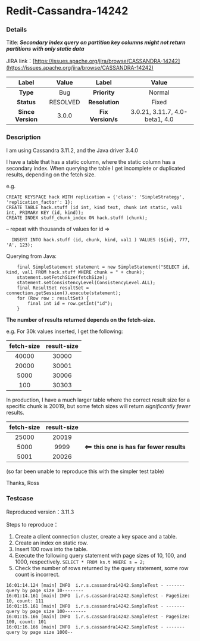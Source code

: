 # Redit-Cassandra-14242

### Details

Title: ***Secondary index query on partition key columns might not return partitions with only static data***

JIRA link：[https://issues.apache.org/jira/browse/CASSANDRA-14242](https://issues.apache.org/jira/browse/CASSANDRA-14242)

|       Label       |  Value   |       Label       |             Value              |
|:-----------------:|:--------:|:-----------------:|:------------------------------:|
|     **Type**      |   Bug    |   **Priority**    |             Normal             |
|    **Status**     | RESOLVED |  **Resolution**   |             Fixed              |
| **Since Version** |  3.0.0   | **Fix Version/s** | 3.0.21, 3.11.7, 4.0-beta1, 4.0 |

### Description

I am using Cassandra 3.11.2, and the Java driver 3.4.0

I have a table that has a static column, where the static column has a secondary index.
When querying the table I get incomplete or duplicated results, depending on the fetch size.

e.g.

```
CREATE KEYSPACE hack WITH replication = {'class': 'SimpleStrategy', 'replication_factor': 1};
CREATE TABLE hack.stuff (id int, kind text, chunk int static, val1 int, PRIMARY KEY (id, kind));
CREATE INDEX stuff_chunk_index ON hack.stuff (chunk);
```

– repeat with thousands of values for id =>

```
  INSERT INTO hack.stuff (id, chunk, kind, val1 ) VALUES (${id}, 777, 'A', 123);
```

Querying from Java:

```
    final SimpleStatement statement = new SimpleStatement("SELECT id, kind, val1 FROM hack.stuff WHERE chunk = " + chunk); 
    statement.setFetchSize(fetchSize);
    statement.setConsistencyLevel(ConsistencyLevel.ALL);
    final ResultSet resultSet = connection.getSession().execute(statement);
    for (Row row : resultSet) {
        final int id = row.getInt("id");
    }
```

**The number of results returned depends on the fetch-size.**

e.g. For 30k values inserted, I get the following:

| fetch-size | result-size |
| :--------: | :---------: |
|   40000    |    30000    |
|   20000    |    30001    |
|    5000    |    30006    |
|    100     |    30303    |

In production, I have a much larger table where the correct result size for a specific chunk is 20019, but some fetch sizes will return *significantly fewer* results.

| fetch-size | result-size |                                           |
| :--------: | :---------: | :---------------------------------------: |
|   25000    |    20019    |                                           |
|    5000    |    9999     | **<== this one is has far fewer results** |
|    5001    |    20026    |                                           |

(so far been unable to reproduce this with the simpler test table)

Thanks,
Ross

### Testcase

Reproduced version：3.11.3

Steps to reproduce：

1. Create a client connection cluster, create a key space and a table.
2. Create an index on static row.
3. Insert 100 rows into the table.
4. Execute the following query statement with page sizes of 10, 100, and 1000, respectively.
   `SELECT * FROM ks.t WHERE s = 2;`
5. Check the number of rows returned by the query statement, some row count is incorrect.

```
16:01:14.124 [main] INFO  i.r.s.cassandra14242.SampleTest - -------query by page size 10--------
16:01:14.161 [main] INFO  i.r.s.cassandra14242.SampleTest - PageSize: 10, count: 111
16:01:15.161 [main] INFO  i.r.s.cassandra14242.SampleTest - -------query by page size 100--------
16:01:15.166 [main] INFO  i.r.s.cassandra14242.SampleTest - PageSize: 100, count: 101
16:01:16.166 [main] INFO  i.r.s.cassandra14242.SampleTest - -------query by page size 1000--
```
